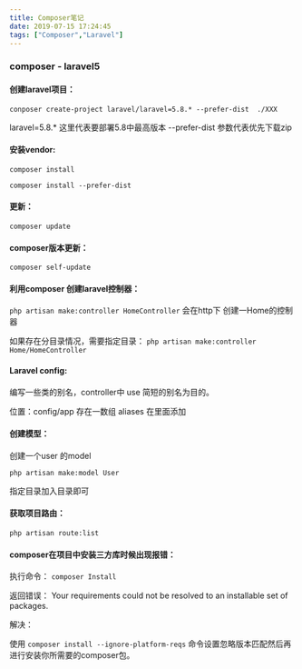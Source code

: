 ```yaml
---
title: Composer笔记
date: 2019-07-15 17:24:45
tags: ["Composer","Laravel"]
---
```


### composer - laravel5

#### 创建laravel项目：

`conposer create-project laravel/laravel=5.8.* --prefer-dist  ./XXX`

laravel=5.8.* 这里代表要部署5.8中最高版本   --prefer-dist  参数代表优先下载zip

#### 安装vendor:

`composer install`

`composer install --prefer-dist`

#### 更新：

`composer update`

#### composer版本更新：

`composer self-update`

#### 利用composer 创建laravel控制器：

`php artisan make:controller HomeController`
  会在http下 创建一Home的控制器

如果存在分目录情况，需要指定目录：
`php artisan make:controller Home/HomeController`  

#### Laravel config:

编写一些类的别名，controller中 use 简短的别名为目的。

位置：config/app    存在一数组 aliases  在里面添加

#### 创建模型：

创建一个user 的model

`php artisan make:model User`

指定目录加入目录即可

#### 获取项目路由：

`php artisan route:list`

#### composer在项目中安装三方库时候出现报错：

执行命令： `composer Install`

返回错误： Your requirements could not be resolved to an installable set of packages.

解决：

使用 `composer install --ignore-platform-reqs` 命令设置忽略版本匹配然后再进行安装你所需要的composer包。
